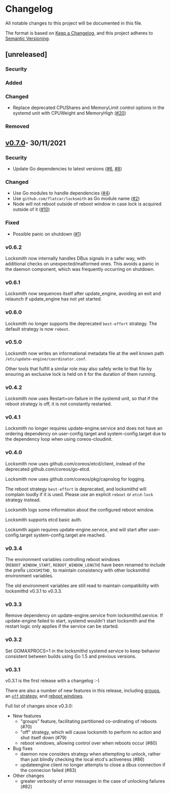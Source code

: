 # Changelog
All notable changes to this project will be documented in this file.

The format is based on [Keep a Changelog](https://keepachangelog.com/en/1.0.0/), and this project adheres to [Semantic Versioning](https://semver.org/spec/v2.0.0.html).

## [unreleased]
### Security
### Added
### Changed
- Replace deprecated CPUShares and MemoryLimit control options in the systemd unit with CPUWeight and MemoryHigh ([#20](https://github.com/flatcar/locksmith/pull/20))

### Removed

## [v0.7.0](https://github.com/flatcar/locksmith/releases/tag/v0.7.0)- 30/11/2021

### Security
- Update Go dependencies to latest versions ([#6](https://github.com/flatcar/locksmith/pull/6), [#8](https://github.com/flatcar/locksmith/pull/8))

### Changed
- Use Go modules to handle dependencies ([#4](https://github.com/flatcar/locksmith/pull/4))
- Use `github.com/flatcar/locksmith` as Go module name ([#2](https://github.com/flatcar/locksmith/pull/2))
- Node will not reboot outside of reboot window in case lock is acquired outside of it ([#10](https://github.com/flatcar/locksmith/pull/10))

### Fixed
- Possible panic on shutdown ([#1](https://github.com/flatcar/locksmith/pull/1))


### v0.6.2

Locksmith now internally handles DBus signals in a safer way, with additional
checks on unexpected/malformed ones. This avoids a panic in the daemon component,
which was frequently occurring on shutdown.

### v0.6.1

Locksmith now sequences itself after update_engine, avoiding an exit and
relaunch if update_engine has not yet started.

### v0.6.0

Locksmith no longer supports the deprecated `best-effort` strategy. The default
strategy is now `reboot`.

### v0.5.0

Locksmith now writes an informational metadata file at the well known path
`/etc/update-engine/coordinator.conf`.

Other tools that fulfill a similar role may also safely write to that file by
ensuring an exclusive lock is held on it for the duration of them running.

### v0.4.2

Locksmith now uses Restart=on-failure in the systemd unit, so that if the
reboot strategy is off, it is not constantly restarted.

### v0.4.1

Locksmith no longer requires update-engine.service and does not have an
ordering dependency on user-config.target and system-config.target due to the
dependency loop when using coreos-cloudinit.

### v0.4.0

Locksmith now uses github.com/coreos/etcd/client, instead of the deprecated
github.com/coreos/go-etcd.

Locksmith now uses github.com/coreos/pkg/capnslog for logging.

The reboot strategy `best-effort` is deprecated, and locksmithd will complain
loudly if it is used. Please use an explicit `reboot` or `etcd-lock` strategy
instead.

Locksmith logs some information about the configured reboot window.

Locksmith supports etcd basic auth.

Locksmith again requires update-engine.service, and will start after
user-config.target system-config.target are reached.

### v0.3.4

The environment variables controlling reboot windows (`REBOOT_WINDOW_START`,
`REBOOT_WINDOW_LENGTH`) have been renamed to include the prefix `LOCKSMITHD_`
to maintain consistency with other locksmithd environment variables.

The old environment variables are still read to maintain compatibility with
locksmithd v0.3.1 to v0.3.3.

### v0.3.3

Remove dependency on update-engine.service from locksmithd.service. If
update-engine failed to start, systemd wouldn't start locksmith and the restart
logic only applies if the service can be started.

### v0.3.2

Set GOMAXPROCS=1 in the locksmithd systemd service to keep behavior consistent between builds using Go 1.5 and previous versions.

### v0.3.1

v0.3.1 is the first release with a changelog :-)

There are also a number of new features in this release, including [groups](README.md#groups), an [`off` strategy](README.md#configuration), and [reboot windows](README.md#reboot-windows).

Full list of changes since v0.3.0:
- New features
  - "groups" feature, facilitating partitioned co-ordinating of reboots (#70)
  - "off" strategy, which will cause locksmith to perform no action and shut itself down (#79)
  - reboot windows, allowing control over when reboots occur (#80)
- Bug fixes
  - daemon now considers strategy when attempting to unlock, rather than just blindly checking the local etcd's activeness (#86)
  - updateengine client no longer attempts to close a dbus connection if the connecion failed (#83)
- Other changes
  - greater verbosity of error messages in the case of unlocking failures (#82)

